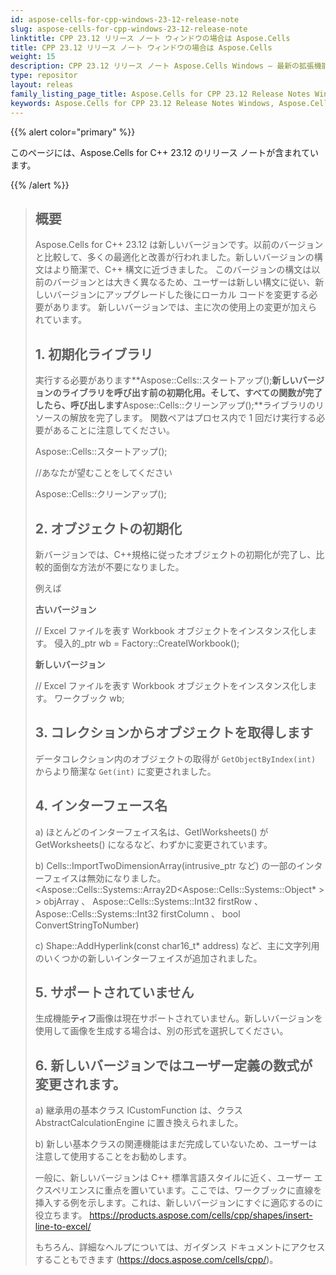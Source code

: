 ```yaml
---
id: aspose-cells-for-cpp-windows-23-12-release-note
slug: aspose-cells-for-cpp-windows-23-12-release-note
linktitle: CPP 23.12 リリース ノート ウィンドウの場合は Aspose.Cells
title: CPP 23.12 リリース ノート ウィンドウの場合は Aspose.Cells
weight: 15
description: CPP 23.12 リリース ノート Aspose.Cells Windows – 最新の拡張機能、新機能、および修正
type: repositor
layout: releas
family_listing_page_title: Aspose.Cells for CPP 23.12 Release Notes Window
keywords: Aspose.Cells for CPP 23.12 Release Notes Windows, Aspose.Cells for CPP 23.12 Windows updates and fixe
---
```

{{% alert color="primary" %}}

このページには、Aspose.Cells for C++ 23.12 のリリース ノートが含まれています。

{{% /alert %}}

> ## 概要
> Aspose.Cells for C++ 23.12 は新しいバージョンです。以前のバージョンと比較して、多くの最適化と改善が行われました。新しいバージョンの構文はより簡潔で、C++ 構文に近づきました。
> このバージョンの構文は以前のバージョンとは大きく異なるため、ユーザーは新しい構文に従い、新しいバージョンにアップグレードした後にローカル コードを変更する必要があります。
> 新しいバージョンでは、主に次の使用上の変更が加えられています。
>
> ## 1. 初期化ライブラリ
>
> 実行する必要があります**Aspose::Cells::スタートアップ();**新しいバージョンのライブラリを呼び出す前の初期化用。そして、すべての関数が完了したら、呼び出します**Aspose::Cells::クリーンアップ();**ライブラリのリソースの解放を完了します。
> 関数ペアはプロセス内で 1 回だけ実行する必要があることに注意してください。
>
> Aspose::Cells::スタートアップ();
>     
> //あなたが望むことをしてください
>     
> Aspose::Cells::クリーンアップ();
>
> ## 2. オブジェクトの初期化
>
> 新バージョンでは、C++規格に従ったオブジェクトの初期化が完了し、比較的面倒な方法が不要になりました。
> 
>例えば
> 
>    **古いバージョン**
>
> // Excel ファイルを表す Workbook オブジェクトをインスタンス化します。
> 侵入的_ptr<IWorkbook> wb = Factory::CreateIWorkbook();
>
>    **新しいバージョン**
>
> // Excel ファイルを表す Workbook オブジェクトをインスタンス化します。
> ワークブック wb;
>
> ## 3. コレクションからオブジェクトを取得します
> データコレクション内のオブジェクトの取得が `GetObjectByIndex(int)` からより簡潔な `Get(int)` に変更されました。
>
> ## 4. インターフェース名
> 
> a) ほとんどのインターフェイス名は、GetIWorksheets() が GetWorksheets() になるなど、わずかに変更されています。
>
> b) Cells::ImportTwoDimensionArray(intrusive_ptr など) の一部のインターフェイスは無効になりました。<Aspose::Cells::Systems::Array2D<Aspose::Cells::Systems::Object* > > objArray 、 Aspose::Cells::Systems::Int32 firstRow 、 Aspose::Cells::Systems::Int32 firstColumn 、 bool ConvertStringToNumber)
>
> c) Shape::AddHyperlink(const char16_t* address) など、主に文字列用のいくつかの新しいインターフェイスが追加されました。
>
> ## 5. サポートされていません
>
> 生成機能**ティフ**画像は現在サポートされていません。新しいバージョンを使用して画像を生成する場合は、別の形式を選択してください。
>
> ## 6. 新しいバージョンではユーザー定義の数式が変更されます。
>
> a) 継承用の基本クラス ICustomFunction は、クラス AbstractCalculationEngine に置き換えられました。
>
> b) 新しい基本クラスの関連機能はまだ完成していないため、ユーザーは注意して使用することをお勧めします。
>
> 一般に、新しいバージョンは C++ 標準言語スタイルに近く、ユーザー エクスペリエンスに重点を置いています。ここでは、ワークブックに直線を挿入する例を示します。これは、新しいバージョンにすぐに適応するのに役立ちます。
> https://products.aspose.com/cells/cpp/shapes/insert-line-to-excel/
>
> もちろん、詳細なヘルプについては、ガイダンス ドキュメントにアクセスすることもできます (https://docs.aspose.com/cells/cpp/)。
